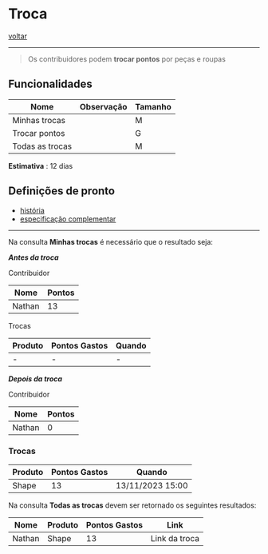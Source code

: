# Troca

[voltar](/./README.md)

---

  > Os contribuidores podem **trocar pontos** por peças e roupas

## Funcionalidades

| Nome | Observação | Tamanho
| --- | --- | ---
| Minhas trocas | | M
| Trocar pontos | | G
| Todas as trocas | | M

**Estimativa** : 12 dias

## Definições de pronto

- [história](../historia/capina.md#troca)
- [especificação complementar](./gestao_de_pontos.md)

---

Na consulta **Minhas trocas** é necessário que o resultado seja:

***Antes da troca***

Contribuidor

| Nome | Pontos  
|--- | ---
| Nathan | 13

 Trocas

| Produto | Pontos Gastos | Quando
| --- | --- | ---
| - |- | -

***Depois da troca***

Contribuidor

| Nome | Pontos  
|--- | ---
| Nathan | 0

### Trocas

| Produto | Pontos Gastos | Quando
| --- | --- | ---
| Shape | 13 | 13/11/2023 15:00

Na consulta **Todas as trocas** devem ser retornado os seguintes resultados:

| Nome | Produto | Pontos Gastos | Link
| --- | --- | --- | ---
| Nathan | Shape | 13 | Link da troca
